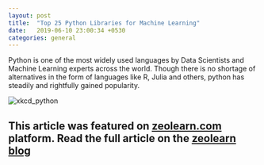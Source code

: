 ```yaml
---
layout: post
title:  "Top 25 Python Libraries for Machine Learning"
date:   2019-06-10 23:00:34 +0530
categories: general
---
```


Python is one of the most widely used languages by Data Scientists and Machine Learning experts across the world. Though there is no shortage of alternatives in the form of languages like R, Julia and others, python has steadily and rightfully gained popularity.

![xkcd_python](https://imgs.xkcd.com/comics/python.png)

<!--more-->
This article was featured on [zeolearn.com](https://www.zeolearn.com) platform. Read the full article on the [zeolearn blog](https://www.zeolearn.com/magazine/python-libraries-for-machine-learning)
---
